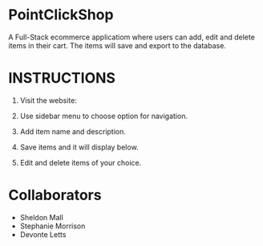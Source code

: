 # PointClickShop

A Full-Stack ecommerce applicatiom where users can add, edit and delete items in their cart. The items will save and export to the database.

# INSTRUCTIONS

1. Visit the website: 

2. Use sidebar menu to choose option for navigation.

3. Add item name and description.

4. Save items and it will display below.

5. Edit and delete items of your choice. 

# Collaborators

* Sheldon Mall
* Stephanie Morrison
* Devonte Letts
